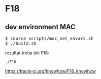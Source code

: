 # F18

## dev environment MAC

<pre>
$ source scripts/mac_set_envars.sh
$ ./build.sh
</pre>

rezultat treba biti F18:

```
./F18
```

https://travis-ci.org/knowhow/F18_knowhow
